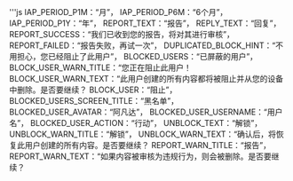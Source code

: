 '''js
  IAP_PERIOD_P1M：“月”，
  IAP_PERIOD_P6M：“6个月”，
  IAP_PERIOD_P1Y：“年”，
  REPORT_TEXT：“报告”，
  REPLY_TEXT：“回复”，
  REPORT_SUCCESS：“我们已收到您的报告，将对其进行审核”，
  REPORT_FAILED：“报告失败，再试一次”，
  DUPLICATED_BLOCK_HINT：“不用担心，您已经阻止了此用户”，
  BLOCKED_USERS：“已屏蔽的用户”，
  BLOCK_USER_WARN_TITLE：“您正在阻止此用户！
  BLOCK_USER_WARN_TEXT：“此用户创建的所有内容都将被阻止并从您的设备中删除。是否要继续？
  BLOCK_USER：“阻止”，
  BLOCKED_USERS_SCREEN_TITLE：“黑名单”，
  BLOCKED_USER_AVATAR：“阿凡达”，
  BLOCKED_USER_USERNAME：“用户名”，
  BLOCKED_USER_ACTION：“行动”，
  UNBLOCK_TEXT：“解锁”，
  UNBLOCK_WARN_TITLE：“解锁”，
  UNBLOCK_WARN_TEXT：“确认后，将恢复此用户创建的所有内容。是否要继续？
  REPORT_WARN_TITLE：“报告”，
  REPORT_WARN_TEXT：“如果内容被审核为违规行为，则会被删除。是否要继续？

```
